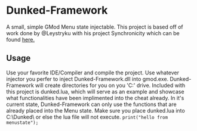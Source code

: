 # Dunked-Framework

A small, simple GMod Menu state injectable. This project is based off of work done by @Leystryku with his project Synchronicity which can be found [here.](https://github.com/Leystryku/Synchronicity)

## Usage
Use your favorite IDE/Compiler and compile the project. Use whatever injector you perfer to inject Dunked-Framework.dll into gmod.exe. Dunked-Framework will create directories for you on you 'C:\' drive. Included with this project is dunked.lua, which will serve as an example and showcase what functionalities have been implimented into the cheat already. In it's current state, Dunked-Framework can only use the functions that are already placed into the Menu state. Make sure you place dunked.lua into C:\Dunked\ or else the lua file will not execute.
`print("hello from menustate");`
